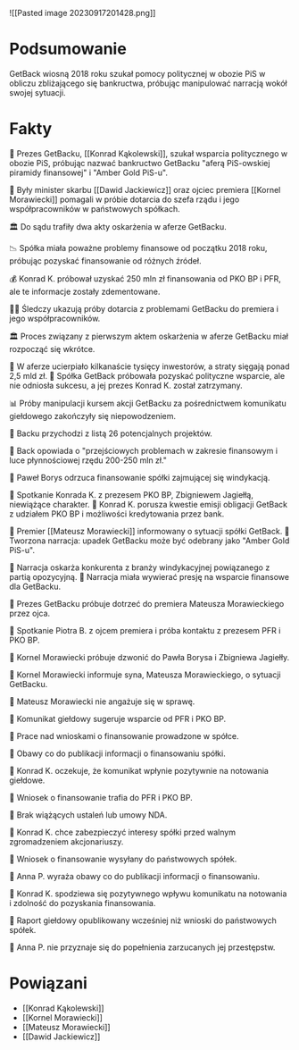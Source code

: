 

![[Pasted image 20230917201428.png]]

# Podsumowanie
GetBack wiosną 2018 roku szukał pomocy politycznej w obozie PiS w obliczu zbliżającego się bankructwa, próbując manipulować narracją wokół swojej sytuacji.

# Fakty
🏦 Prezes GetBacku, [[Konrad Kąkolewski]], szukał wsparcia politycznego w obozie PiS, próbując nazwać bankructwo GetBacku "aferą PiS-owskiej piramidy finansowej" i "Amber Gold PiS-u".

🤝 Były minister skarbu [[Dawid Jackiewicz]] oraz ojciec premiera [[Kornel Morawiecki]] pomagali w próbie dotarcia do szefa rządu i jego współpracowników w państwowych spółkach.

🏛️ Do sądu trafiły dwa akty oskarżenia w aferze GetBacku.

📉 Spółka miała poważne problemy finansowe od początku 2018 roku, próbując pozyskać finansowanie od różnych źródeł.

💰 Konrad K. próbował uzyskać 250 mln zł finansowania od PKO BP i PFR, ale te informacje zostały zdementowane.

🕵️‍♂️ Śledczy ukazują próby dotarcia z problemami GetBacku do premiera i jego współpracowników.

🏛️ Proces związany z pierwszym aktem oskarżenia w aferze GetBacku miał rozpocząć się wkrótce.

💼 W aferze ucierpiało kilkanaście tysięcy inwestorów, a straty sięgają ponad 2,5 mld zł.
🏢 Spółka GetBack próbowała pozyskać polityczne wsparcie, ale nie odniosła sukcesu, a jej prezes Konrad K. został zatrzymany.

📊 Próby manipulacji kursem akcji GetBacku za pośrednictwem komunikatu giełdowego zakończyły się niepowodzeniem.

📝 Backu przychodzi z listą 26 potencjalnych projektów. 

📝 Back opowiada o "przejściowych problemach w zakresie finansowym i luce płynnościowej rzędu 200-250 mln zł." 

📝 Paweł Borys odrzuca finansowanie spółki zajmującej się windykacją. 

📝 Spotkanie Konrada K. z prezesem PKO BP, Zbigniewem Jagiełłą, niewiążące charakter. 📝 Konrad K. porusza kwestie emisji obligacji GetBack z udziałem PKO BP i możliwości kredytowania przez bank. 

📝 Premier [[Mateusz Morawiecki]] informowany o sytuacji spółki GetBack. 📝 Tworzona narracja: upadek GetBacku może być odebrany jako "Amber Gold PiS-u". 

📝 Narracja oskarża konkurenta z branży windykacyjnej powiązanego z partią opozycyjną. 📝 Narracja miała wywierać presję na wsparcie finansowe dla GetBacku. 

📝 Prezes GetBacku próbuje dotrzeć do premiera Mateusza Morawieckiego przez ojca.

📝 Spotkanie Piotra B. z ojcem premiera i próba kontaktu z prezesem PFR i PKO BP. 

📝 Kornel Morawiecki próbuje dzwonić do Pawła Borysa i Zbigniewa Jagiełły. 

📝 Kornel Morawiecki informuje syna, Mateusza Morawieckiego, o sytuacji GetBacku. 

📝 Mateusz Morawiecki nie angażuje się w sprawę. 

📝 Komunikat giełdowy sugeruje wsparcie od PFR i PKO BP. 

📝 Prace nad wnioskami o finansowanie prowadzone w spółce. 

📝 Obawy co do publikacji informacji o finansowaniu spółki. 

📝 Konrad K. oczekuje, że komunikat wpłynie pozytywnie na notowania giełdowe. 

📝 Wniosek o finansowanie trafia do PFR i PKO BP. 

📝 Brak wiążących ustaleń lub umowy NDA.

📝 Konrad K. chce zabezpieczyć interesy spółki przed walnym zgromadzeniem akcjonariuszy. 

📝 Wniosek o finansowanie wysyłany do państwowych spółek. 

📝 Anna P. wyraża obawy co do publikacji informacji o finansowaniu. 

📝 Konrad K. spodziewa się pozytywnego wpływu komunikatu na notowania i zdolność do pozyskania finansowania. 

📝 Raport giełdowy opublikowany wcześniej niż wnioski do państwowych spółek. 

📝 Anna P. nie przyznaje się do popełnienia zarzucanych jej przestępstw.

# Powiązani
- [[Konrad Kąkolewski]]
- [[Kornel Morawiecki]]
- [[Mateusz Morawiecki]]
- [[Dawid Jackiewicz]]